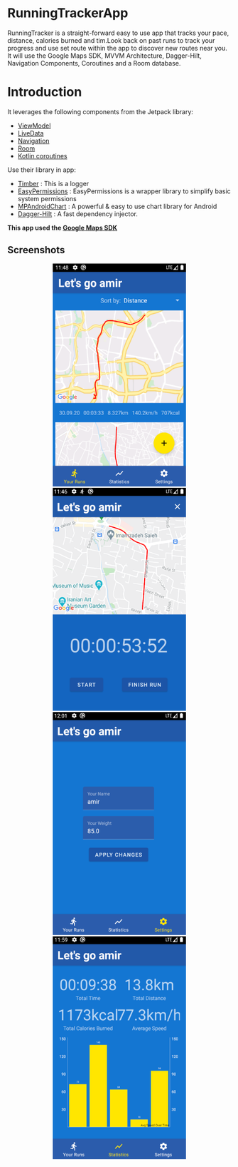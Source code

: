 # RunningTrackerApp
RunningTracker is a straight-forward easy to use app that tracks your pace, distance, calories burned and tim.Look back on past runs to track your progress and use set route within the app to discover new routes near you.
It will use the Google Maps SDK, MVVM Architecture, Dagger-Hilt, Navigation Components, Coroutines and a Room database.

# Introduction

It leverages the following components from the Jetpack library:

-   [ViewModel](https://developer.android.com/topic/libraries/architecture/viewmodel)
-   [LiveData](https://developer.android.com/topic/libraries/architecture/livedata)
-   [Navigation](https://developer.android.com/topic/libraries/architecture/navigation/)
-   [Room](https://developer.android.com/topic/libraries/architecture/room)
-   [Kotlin coroutines](https://developer.android.com/topic/libraries/architecture/coroutines) 

 Use their library in app:

-  [Timber](https://github.com/JakeWharton/timber) : This is a logger
-  [EasyPermissions](https://github.com/googlesamples/easypermissions) : EasyPermissions is a wrapper library to simplify basic system permissions
-  [MPAndroidChart](https://github.com/PhilJay/MPAndroidChart) : A powerful & easy to use chart library for Android
-  [Dagger-Hilt](https://developer.android.com/training/dependency-injection/hilt-android) : A fast dependency injector.

 **This app used the [Google Maps SDK](https://www.google.com/search?q=Google+Maps+SDK&rlz=1C1CHBD_enIR911IR911&oq=Google+Maps+SDK&aqs=chrome..69i57j0l4j69i60l3.2330j0j4&sourceid=chrome&ie=UTF-8)**
 
 ## Screenshots
<p align="center">
 <img src="https://raw.githubusercontent.com/amiratashani/RunningTrackerApp/master/screenshots/RunFragmnet.PNG" width="300" height="500" />
 <img src="https://github.com/amiratashani/RunningTrackerApp/raw/master/screenshots/TrackingFragment.PNG" width="300" height="500" />
 <img src="https://raw.githubusercontent.com/amiratashani/RunningTrackerApp/master/screenshots/SettingsFragment.PNG" width="300" height="500" />
  <img src="https://raw.githubusercontent.com/amiratashani/RunningTrackerApp/master/screenshots/StatisticsFragment.PNG" width="300" height="500" />
 </p>
